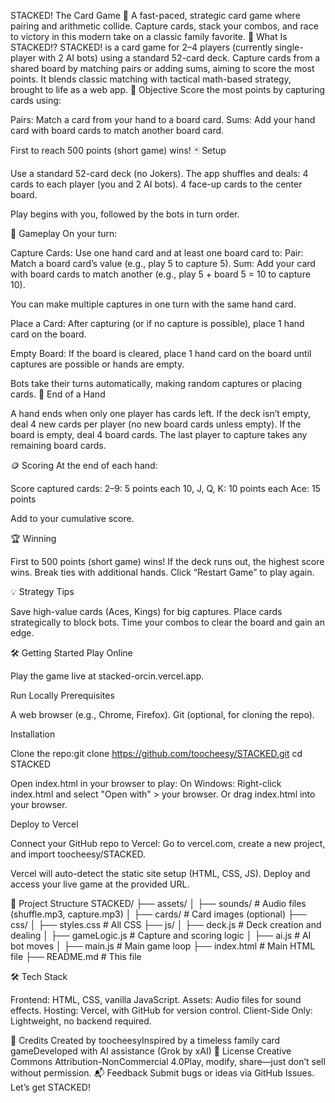 STACKED! The Card Game 🎴
A fast-paced, strategic card game where pairing and arithmetic collide. Capture cards, stack your combos, and race to victory in this modern take on a classic family favorite.
🧠 What Is STACKED!?
STACKED! is a card game for 2–4 players (currently single-player with 2 AI bots) using a standard 52-card deck. Capture cards from a shared board by matching pairs or adding sums, aiming to score the most points. It blends classic matching with tactical math-based strategy, brought to life as a web app.
🎯 Objective
Score the most points by capturing cards using:

Pairs: Match a card from your hand to a board card.
Sums: Add your hand card with board cards to match another board card.

First to reach 500 points (short game) wins!
🃏 Setup

Use a standard 52-card deck (no Jokers).
The app shuffles and deals:
4 cards to each player (you and 2 AI bots).
4 face-up cards to the center board.


Play begins with you, followed by the bots in turn order.

🔁 Gameplay
On your turn:

Capture Cards:
Use one hand card and at least one board card to:
Pair: Match a board card’s value (e.g., play 5 to capture 5).
Sum: Add your card with board cards to match another (e.g., play 5 + board 5 = 10 to capture 10).


You can make multiple captures in one turn with the same hand card.


Place a Card:
After capturing (or if no capture is possible), place 1 hand card on the board.


Empty Board:
If the board is cleared, place 1 hand card on the board until captures are possible or hands are empty.



Bots take their turns automatically, making random captures or placing cards.
🛑 End of a Hand

A hand ends when only one player has cards left.
If the deck isn’t empty, deal 4 new cards per player (no new board cards unless empty).
If the board is empty, deal 4 board cards.
The last player to capture takes any remaining board cards.

🪙 Scoring
At the end of each hand:

Score captured cards:
2–9: 5 points each
10, J, Q, K: 10 points each
Ace: 15 points


Add to your cumulative score.

🏆 Winning

First to 500 points (short game) wins!
If the deck runs out, the highest score wins.
Break ties with additional hands.
Click “Restart Game” to play again.

💡 Strategy Tips

Save high-value cards (Aces, Kings) for big captures.
Place cards strategically to block bots.
Time your combos to clear the board and gain an edge.

🛠️ Getting Started
Play Online

Play the game live at stacked-orcin.vercel.app.

Run Locally
Prerequisites

A web browser (e.g., Chrome, Firefox).
Git (optional, for cloning the repo).

Installation

Clone the repo:git clone https://github.com/toocheesy/STACKED.git
cd STACKED


Open index.html in your browser to play:
On Windows: Right-click index.html and select "Open with" > your browser.
Or drag index.html into your browser.



Deploy to Vercel

Connect your GitHub repo to Vercel:
Go to vercel.com, create a new project, and import toocheesy/STACKED.


Vercel will auto-detect the static site setup (HTML, CSS, JS).
Deploy and access your live game at the provided URL.

📂 Project Structure
STACKED/
├── assets/
│   ├── sounds/         # Audio files (shuffle.mp3, capture.mp3)
│   ├── cards/          # Card images (optional)
├── css/
│   ├── styles.css      # All CSS
├── js/
│   ├── deck.js         # Deck creation and dealing
│   ├── gameLogic.js    # Capture and scoring logic
│   ├── ai.js           # AI bot moves
│   ├── main.js         # Main game loop
├── index.html          # Main HTML file
├── README.md           # This file

🛠️ Tech Stack

Frontend: HTML, CSS, vanilla JavaScript.
Assets: Audio files for sound effects.
Hosting: Vercel, with GitHub for version control.
Client-Side Only: Lightweight, no backend required.

👑 Credits
Created by toocheesyInspired by a timeless family card gameDeveloped with AI assistance (Grok by xAI)
📄 License
Creative Commons Attribution-NonCommercial 4.0Play, modify, share—just don’t sell without permission.
📬 Feedback
Submit bugs or ideas via GitHub Issues.
Let’s get STACKED!
